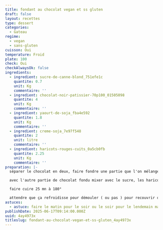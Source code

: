 ```yaml
---
title: fondant au chocolat vegan et ss gluten
draft: false
layout: recettes
type: dessert
categories:
  - Gateau
regime:
  - vegan
  - sans-gluten
cuisson: Oui
temperature: Froid
plate: 100
check: Oui
checkAlwaysOk: false
ingredients:
  - ingredient: sucre-de-canne-blond_751efe1c
    quantite: 0.7
    unit: Kg
    commentaire: ''
  - ingredient: chocolat-noir-patissier-70p100_01505098
    quantite: 4
    unit: Kg
    commentaire: ''
  - ingredient: yaourt-de-soja_fba4e592
    quantite: 1.8
    unit: Kg
    commentaire: ''
  - ingredient: creme-soja_7e97f548
    quantite: 2
    unit: litre
    commentaire: ''
  - ingredient: haricots-rouges-cuits_0a5cb0fb
    quantite: 2.25
    unit: Kg
    commentaire: ''
preparation: |-
  séparer le chocolat en deux, faire fondre une partie que l'on mélange ensuite avec la crème, c'est une ganache

  avec l'autre partie de chocolat fondu mixer avec le sucre, les haricots et le yahourt

  faire cuire 25 mn à 180°

  attendre que ça refroidisse pour démouler ( ou pas ) pour recouvrir de ganache
astuces:
  - astuce: faire le matin pour le soir ou le soir pour le lendemain matin
publishDate: 2025-06-17T09:14:00.000Z
uuid: 4ay4973x
titleslug: fondant-au-chocolat-vegan-et-ss-gluten_4ay4973x
---
```

